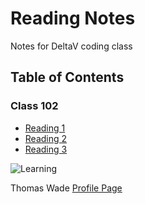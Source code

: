 # Reading Notes

Notes for DeltaV coding class

## Table of Contents

### Class 102

* [Reading 1](lab-01b.mb)
* [Reading 2](lab-02b.mb)
* [Reading 3](https://blog.udemy.com/git-tutorial-a-comprehensive-guide/)



![Learning](https://cdn-images-1.medium.com/max/1200/1*w92wMLwBGlgfhIDa-AhGmg.png)

Thomas Wade [Profile Page](https://github.com/Wade024)
